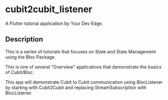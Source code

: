# cubit2cubit_listener

A Flutter tutorial application by Your Dev Edge.

## Description

This is a series of tutorials that focuses on State and State Management using the Bloc Package.

This is one of several "Overview" applications that demonstrate the basics of Cubit/Bloc.

This app will demonstrate Cubit to Cubit communication using BlocListener by starting with Cubit2Cubit and replacing StreamSubscription with BlocListener.

